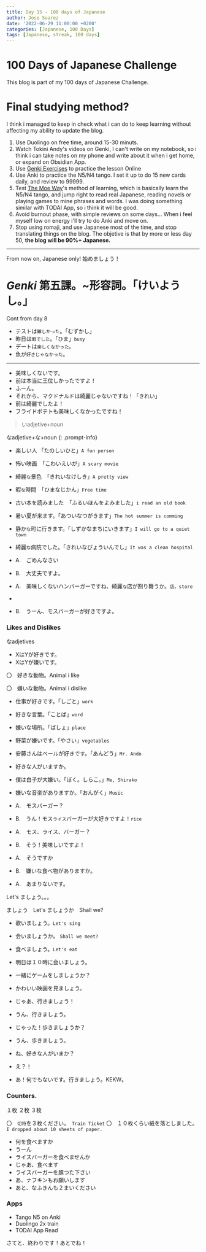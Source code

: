 ```yaml
---
title: Day 15 - 100 days of Japanese
author: Jose Suarez
date: '2022-06-29 11:00:00 +0200'
categories: [Japanese, 100 Days]
tags: [Japanese, streak, 100 days]
---
```


# 100 Days of Japanese Challenge
This blog is part of my 100 days of Japanese Challenge.

# Final studying method?
I think i managed to keep in check what i can do to keep learning without affecting my ability to update the blog.

1. Use Duolingo on free time, around 15-30 minuts.
2. Watch Tokini Andy's videos on Genki, I can't write on my notebook, so i think i can take notes on my phone and write about it when i get home, or expand on Obsidian App.
3. Use [Genki Exercises](https://sethclydesdale.github.io) to practice the lesson Online
4. Use Anki to practice the N5/N4 tango. I set it up to do 15 new cards daily, and review to 99999.
5. Test [The Moe Way](https://learnjapanese.moe/)'s method of learning, which is basically learn the N5/N4 tango, and jump right to read real Japanese, reading novels or playing games to mine phrases and words. I was doing something similar with TODAI App, so i think it will be good.
6. Avoid burnout phase, with simple reviews on some days... When i feel myself low on energy i'll try to do Anki and move on.
7. Stop using romaji, and use Japanese most of the time, and stop translating things on the blog. The objetive is that by more or less day 50, **the blog will be 90%+ Japanese.**

---
From now on, Japanese only! 始めましょう！

# _Genki_ 第五課。~形容詞。「けいようし。」
Cont from day 8

* テストは`難しかった`。「むずかし」
* 昨日は`暇でした`。「ひま」`busy`
* デートは`楽しくなかった`。
* 魚が`好きじゃなかった`。

---

* 美味しくないです。
* 前は本当に王位しかったですよ！
* ふーん。
* それから、マクドナルドは綺麗じゃないですね！「きれい」
* 前は綺麗でしたよ！
* フライドポテトも美味しくなかったですね！

>いadjetive+noun
>
なadjetive+な+noun
{: .prompt-info}

* 楽しい人 「たのしいひと」`A fun person`
* 怖い映画　「こわいえいが」`A scary movie`
* 綺麗`な`景色　「きれいなけしき」`A pretty view`
* 暇`な`時間　「ひまなじかん」`Free time`
* 古い本を読みました　「ふるいほんをよみました」`i read an old book`
* 暑い夏が来ます。「あついなつがきます」`The hot summer is comming`
* 静か`な`町に行きます。「しずかなまちにいきます」`I will go to a quiet town`
* 綺麗`な`病院でした。「きれいなびょういんでし」`It was a clean hospital`

* A.　ごめんなさい
* B.　大丈夫ですよ。
* A.　美味しくないハンバーガーですね、綺麗`な`店が割り舞うか。`店。store`
* 
* B.　うーん、モスバーガーが好きですよ。

### Likes and Dislikes
なadjetives

* XはYが好きです。
* XはYが嫌いです。

〇　好きな動物。Animal i like

〇　嫌いな動物。Animal i dislike

* 仕事が好きです。「しごと」`work`
* 好きな言葉。「ことば」`word`
* 嫌いな場所。「ばしょ」`place`
* 野菜が嫌いです。「やさい」`vegetables`
* 安藤さんはベールが好きです。「あんどう」`Mr. Ando`
* 好きな人がいますか。
* 僕は白子が大嫌い。「ぼく。しらこ。」`Me, Shirako`
* 嫌いな音楽がありますか。「おんがく」`Music`

* A.　モスバーガー？
* B.　うん！モス`ライス`バーガーが大好きですよ！`rice`
* A.　モス、ライス、バーガー？
* B.　そう！美味しいですよ！
* A.　そうですか
* B.　嫌いな食べ物がありますか。
* A.　あまりないです。

Let's ましょう。。。

ましょう　Let's
ましょうか　Shall we?

* 歌いましょう。`Let's sing`
* 会いましょうか。 `Shall we meet?`
* 食べましょう。`Let's eat`
* 明日は１０時に会いましょう。
* 一緒にゲームをしましょうか？
* かわいい映画を見ましょう。

* じゃあ、行きましょう！
* うん、行きましょう。
* じゃった！歩きましょうか？
* うん、歩きましょう。
* ね、好きな人がいまか？
* え？！
* あ！何でもないです。行きましょう。KEKW。

### Counters.

１枚
２枚
３枚

〇　`切符`を３枚ください。　`Train Ticket`
〇　１０枚くらい紙を落としました。`I dropped about 10 sheets of paper.`

* 何を食べますか
* うーん
* ライスバーガーを食べませんか
* じゃあ、食べます
* ライスバーガーを豚つた下さい
* あ、ナフキンもお願いします
* あと、なふきんも２まいください

### Apps

* Tango N5 on Anki
* Duolingo 2x train
* TODAI App Read

さてと、終わりです！あとでね！